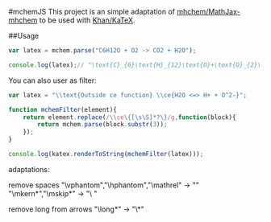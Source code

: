 #mchemJS
This project is an simple adaptation of [mhchem/MathJax-mhchem](https://github.com/mhchem/MathJax-mhchem) to be used with [Khan/KaTeX](https://github.com/Khan/KaTeX/).

##Usage
```javascript
var latex = mchem.parse("C6H12O + O2 -> CO2 + H2O");

console.log(latex);// "\text{C}_{6}\text{H}_{12}\text{O}+\text{O}_{2}\longrightarrow \text{CO}_{2}+\text{H}_{2}\text{O}"
```

You can also user as filter:
```javascript
var latex = "\\text{Outside ce function} \\ce{H2O <=> H+ + O^2-}";

function mchemFilter(element){
	return element.replace(/\\ce\{[\s\S]*?\}/g,function(block){
		return mchem.parse(block.substr(3));
	});
}

console.log(katex.renderToString(mchemFilter(latex)));
```

adaptations:

remove spaces
"\\vphantom","\\hphantom","\\mathrel" -> ""
"\\mkern*","\\mskip*" -> "\\ "

remove long from arrows
"\\long*" -> "\\*" 

